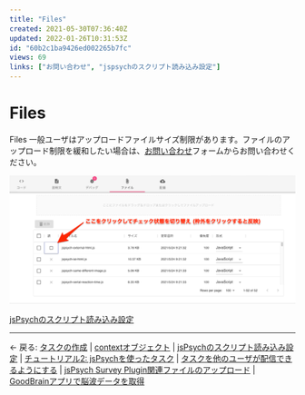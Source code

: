 ```yaml
---
title: "Files"
created: 2021-05-30T07:36:40Z
updated: 2022-01-26T10:31:53Z
id: "60b2c1ba9426ed002265b7fc"
views: 69
links: ["お問い合わせ", "jspsychのスクリプト読み込み設定"]
---
```


# Files

Files
一般ユーザはアップロードファイルサイズ制限があります。ファイルのアップロード制限を緩和したい場合は、[お問い合わせ](お問い合わせ.md)フォームからお問い合わせください。

![](images/60b47041e7f7cd001e678108.png)

[jsPsychのスクリプト読み込み設定](jsPsychのスクリプト読み込み設定.md)


---

← 戻る: [タスクの作成](タスクの作成.md) | [contextオブジェクト](contextオブジェクト.md) | [jsPsychのスクリプト読み込み設定](jsPsychのスクリプト読み込み設定.md) | [チュートリアル2: jsPsychを使ったタスク](チュートリアル2_jsPsychを使ったタスク.md) | [タスクを他のユーザが配信できるようにする](タスクを他のユーザが配信できるようにする.md) | [jsPsych Survey Plugin関連ファイルのアップロード](jsPsych_Survey_Plugin関連ファイルのアップロード.md) | [GoodBrainアプリで脳波データを取得](GoodBrainアプリで脳波データを取得.md)